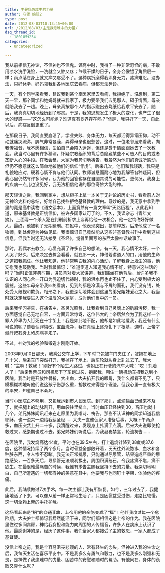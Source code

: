 ```yaml
---
title: 主是我患难中的力量
author: 守望 编辑2
type: post
date: 2012-08-03T10:13:45+00:00
url: /2012/08/03/主是我患难中的力量/
dsq_thread_id:
  - 1801859254
categories:
  - Uncategorized

---
```

我从前相信无神论，不信神也不信鬼。读高中时，我得了一种非常奇怪的病，不敢用凉水洗手洗脸，一洗就会又肿又疼；气候干燥的日子，全身会像镀了角质层一样；雨点落在身上就又痒又疼受不了。这种病折磨得我浑身无力，疼痛难忍。没办法，只好休学，妈妈领我到各地医院去看病，但都无法确诊。
  
一天，有个同学来看我，建议我到某个巫医家里去看病，我拒绝了。没想到，第二天一早，那个同学和她妈妈就来我家了，极力要带我们去见那人。碍于情面，母亲就陪我去了一趟。晚上，母亲真按那个人的指示跑出去烧纸给我求平安去了，随后，我真真切切地经历到了邪灵。于是，我的思想发生了极大的变化，也产生了很大的疑惑——“这怎么可能呢？难道真有灵界存在吗？”但是，我只好了一天，自此以后，病症反倒更重了。
  
在那段日子，我简直要崩溃了，学业失败、身体无力，每天都活得异常压抑，动不动就痛哭流涕，脾气非常暴躁，弄得母亲也很愁苦。这时，一位老邻居来看我，向我传福音，我不愿相信，生怕自己会陷入迷途，但还是碍于情面跟她去了一次教会。我当时心里有许多猜测，怀疑宗教组织的背后总隐藏某些不可告人的目的或者垄断人心的手段。在教会里，大家为我恳切地祷告，我虽然为他们的真诚所感动，但仍不愿意就这么简单地被他们的信仰“俘虏”。后来几次，他们和我谈话，我只是礼貌地应对，硬着心肠不肯与他们认同。牧师诚恳而耐心地为我解答各种疑问，但我心里仍然有许多问号，认为他的回答也存在自圆其说的可能性。更何况，我身上的疾病一点儿也没见好，我无法相信他说的那位奇妙大能的神。
  
那天谈话之后，我回到家中，想从柜子上拿一本关于无神论的历史书，看看前人对无神论史料的总结，好给自己找些拒绝基督教的理由。奇妙的是，我无意中拿到手里的竟是高中读物《语文读本》，上面竟然有一篇文章叫“天路历程”，从此我知道，原来基督教是正统信仰，被许多国家认可了的。不久，我读杂志《青年文摘》，上面写一个杀人犯在判刑前祈求上帝再给他一次机会，他一定悔改好好做人。最终，他被判了无期徒刑。在狱中，他表现突出，提前释放。后来他成了一名牧师，到处传道为神做见证。我很惊讶自己竟然能从这些非基督教书刊中看到这些信息。但我当时还无法接受《圣经》，觉得里面写的东西太像神话故事了。
  
那时，我偶尔去教会，心里充满了许多自己的想法。有一天，我心情不太好，一个人哭了好久，后来决定去教会看看。就在那一天，神借着讲道人的口，用他的生命之道把我抓住。他让我知道，他非常明白我的内心活动，了解我身上发生的事，他安慰我也鼓励我。当时我很惊讶：“难道传道人知道我心情不好，特意讲这些话的吗？”当时正值非典时期，讲员背对着大家讲道，我们围坐在他背后，当许多我不认识的人同心合一开口为我迫切代祷时，我的泪水再也止不住了，内心受到极大的震撼。这些年母亲带我四处看病，见到的都是冷漠与不屑的面孔，我们没有钱，处处受人歧视和欺负。相形之下，我更深切地体会到这里的弟兄姐妹爱心之大，我当时就决定我要进入这个温暖的大家庭，成为他们当中的一员。
  
后来我学习祷告，在祷告中，圣灵光照我，让我看到自己灵魂上的肮脏污秽，我一方面感觉自己无地自容，一方面异常惊讶，这位伟大的上帝居然会为了我这样一个罪人降卑为人钉死在十字架上！我是如此地不配，他却是如此地爱我，我还有什么可说的呢？随着认罪悔改，宝血洗净，我在真理上逐渐扎下了根基，这时，上帝才最终把我身上的疾病拿走了。
  
不过，神对我的考验和锻造才刚刚开始。
  
2003年9月10日那天，我乘公交车上学，下车时书包被车门夹住了，被拖在地上几十米，后来车门突然打开，我掉在了地上，后车轮就从身上轧过去了。我大喊：“主啊！救我！”刚好有个陌生人路过，也朝正在行驶的汽车大喊：“哎！轧着人了！”后来售票员和司机都下了车跑过来，抱起我，叫住一辆机动车把我送到小医院。我当时是开放性骨折，大出血，大夫扒开我的眼睛，我什么都看不见了，只模模糊糊地听他们说这孩子伤那么重，抢救过来得是个奇迹。但我心里一直有极大的平安，知道自己不会死。
  
当时小医院血不够用，又把我运到市人民医院。到了那儿，点滴输血已经来不及了，就把腿上的动脉割开，用血袋往里挤血，当时血压已经快到30，高压也就十几个。弟兄姊妹闻讯赶来在走廊里为我唱诗、祷告，那些不认识神的同学知道我信耶稣，也一边哭一边给我读圣经……大夫一直催促家人准备后事，大概下午两点多，血压突然上升二十多，我清醒过来，发现身上扎满了点滴。后来大夫说即使抢救过来，感染期也过不去。弟兄姊妹们听说后，为我昼夜禁食，轮流祷告……
  
在医院里，我发烧高达44度，平时也在39.5左右，打上退烧针降到38度或37.6度，这种情况持续了两个多月。当时骨盆全部敞开着，天天往外流脓水、血水和各种脏东西，令人惨不忍睹。我无法正常排尿，只能通过导尿管，结果造成严重的尿路感染，一百多天后，导尿管无法顺利拔出，周围积满结石，令我疼痛不堪，痛不欲生。在最艰难最痛苦的时候，我惟有求告主赐我坚持下去的力量。我深切地明白，自己所遭遇的一切都有神的美意在其中，他要我与他同钉十字架，体验他的疼痛。
  
此后，我陆续做过7次手术，每一次主都让我有所恢复。如今，三年过去了，我健康地活了下来，可以像从前一样正常地生活了，只是因骨盆受过伤，走路比较慢。这一切全赖上帝的手托护我。
  
这场看起来是“祸”的交通事故，上帝用他的全能变成了“福”！他伴我度过每一个危险期，大夫护士都惊讶我居然能活下来，同学们都相信这是上帝的作为。我在医院里住过多间病房，神给我负担和能力向周围的人传福音，许多人在病床上认识了他。最感谢神的是，经历了这件事，我们全家人都接受了主的救恩，一家人都成了基督徒。
  
没信上帝之前，我是个容易沮丧悲观的人，常有轻生的念头。但神进入我的生命之后，我每天生活在喜乐平安中。不是我多么有勇气和毅力，也不是我多么刚强和无畏，是神做了我患难中的力量、困苦中的安慰和随时的帮助。有他同在，身体的衰败又算什么呢？